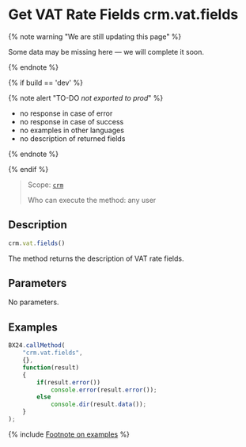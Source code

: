 # Get VAT Rate Fields crm.vat.fields

{% note warning "We are still updating this page" %}

Some data may be missing here — we will complete it soon.

{% endnote %}

{% if build == 'dev' %}

{% note alert "TO-DO _not exported to prod_" %}

- no response in case of error
- no response in case of success
- no examples in other languages
- no description of returned fields
  
{% endnote %}

{% endif %}

> Scope: [`crm`](../../../scopes/permissions.md)
>
> Who can execute the method: any user

## Description

```js
crm.vat.fields()
```

The method returns the description of VAT rate fields.

## Parameters

No parameters.

## Examples

```javascript
BX24.callMethod(
    "crm.vat.fields",
    {},
    function(result)
    {
        if(result.error())
            console.error(result.error());
        else
            console.dir(result.data());
    }
);
```

{% include [Footnote on examples](../../../../_includes/examples.md) %}